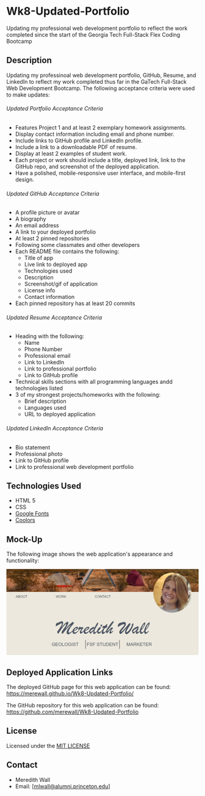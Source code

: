 # Wk8-Updated-Portfolio
Updating my professional web development portfolio to reflect the work completed since the start of the Georgia Tech Full-Stack Flex Coding Bootcamp

## Description
Updating my professinoal web development portfolio, GitHub, Resume, and LinkedIn to reflect my work completed thus far in the GaTech Full-Stack Web Development Bootcamp. The following acceptance criteria were used to make updates:
###### Updated Portfolio Acceptance Criteria

* Features Project 1 and at least 2 exemplary homework assignments.
* Display contact information including email and phone number.
* Include links to GitHub profile and LinkedIn profile.
* Include a link to a downloadable PDF of resume.
* Display at least 2 examples of student work.
* Each project or work should include a title, deployed link, link to the GitHub repo, and screenshot of the deployed application.
* Have a polished, mobile-responsive user interface, and mobile-first design.
###### Updated GitHub Acceptance Criteria

* A profile picture or avatar
* A biography
* An email address
* A link to your deployed portfolio
* At least 2 pinned repositories
* Following some classmates and other developers
* Each README file contains the following:
    * Title of app
    * Live link to deployed app
    * Technologies used
    * Description
    * Screenshot/gif of application
    * License info
    * Contact information
* Each pinned repository has at least 20 commits

###### Updated Resume Acceptance Criteria

* Heading with the following:
    * Name
    * Phone Number
    * Professional email
    * Link to LinkedIn
    * Link to professional portfolio
    * Link to GitHub profile
* Technical skills sections with all programming languages andd technologies listed
* 3 of my strongest projects/homeworks with the following:
    * Brief description
    * Languages used
    * URL to deployed application
###### Updated LinkedIn Acceptance Criteria

* Bio statement
* Professional photo
* Link to GitHub profile
* Link to professional web development portfolio

## Technologies Used
* HTML 5
* CSS
* [Google Fonts](https://fonts.google.com/)
* [Coolors](https://coolors.co/*/)

## Mock-Up
The following image shows the web application's appearance and functionality:

![Screenshot of Professional Portfolio](https://github.com/merewall/Wk8-Updated-Portfolio/blob/main/Assets/Images/portfolio-screenshot.PNG) 

## Deployed Application Links

The deployed GitHub page for this web application can be found: 
https://merewall.github.io/Wk8-Updated-Portfolio/

The GitHub repository for this web application can be found:
https://github.com/merewall/Wk8-Updated-Portfolio

## License

Licensed under the [MIT LICENSE](https://github.com/merewall/Wk8-Updated-Portfolio/blob/main/LICENSE)

## Contact

* Meredith Wall
* Email: [mlwall@alumni.princeton.edu]
